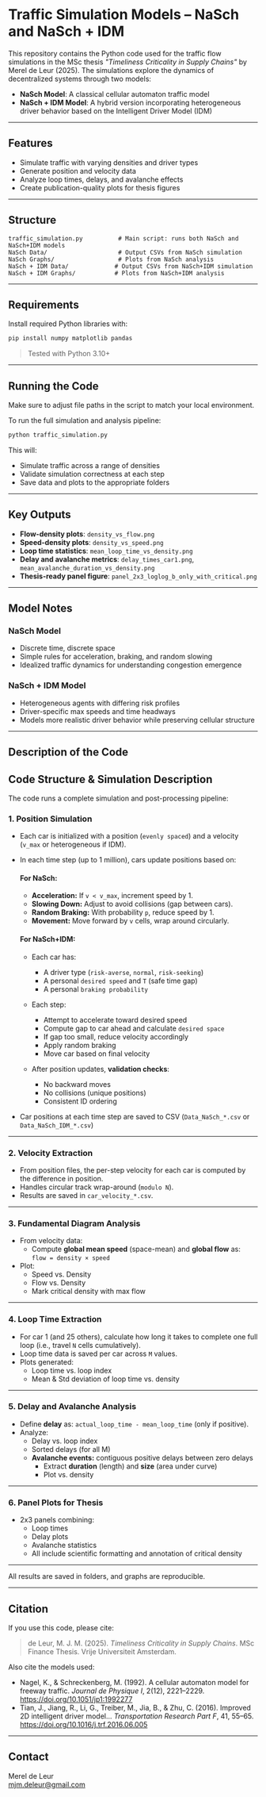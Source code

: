 
# Traffic Simulation Models – NaSch and NaSch + IDM

This repository contains the Python code used for the traffic flow simulations in the MSc thesis _"Timeliness Criticality in Supply Chains"_ by Merel de Leur (2025). The simulations explore the dynamics of decentralized systems through two models:

- **NaSch Model**: A classical cellular automaton traffic model
- **NaSch + IDM Model**: A hybrid version incorporating heterogeneous driver behavior based on the Intelligent Driver Model (IDM)

---

## Features

- Simulate traffic with varying densities and driver types
- Generate position and velocity data
- Analyze loop times, delays, and avalanche effects
- Create publication-quality plots for thesis figures

---

## Structure

```
traffic_simulation.py          # Main script: runs both NaSch and NaSch+IDM models
NaSch Data/                    # Output CSVs from NaSch simulation
NaSch Graphs/                  # Plots from NaSch analysis
NaSch + IDM Data/             # Output CSVs from NaSch+IDM simulation
NaSch + IDM Graphs/           # Plots from NaSch+IDM analysis
```

---

## Requirements

Install required Python libraries with:

```bash
pip install numpy matplotlib pandas
```

> Tested with Python 3.10+

---

## Running the Code

Make sure to adjust file paths in the script to match your local environment.

To run the full simulation and analysis pipeline:

```bash
python traffic_simulation.py
```

This will:
- Simulate traffic across a range of densities
- Validate simulation correctness at each step
- Save data and plots to the appropriate folders

---

## Key Outputs

- **Flow-density plots**: `density_vs_flow.png`
- **Speed-density plots**: `density_vs_speed.png`
- **Loop time statistics**: `mean_loop_time_vs_density.png`
- **Delay and avalanche metrics**: `delay_times_car1.png`, `mean_avalanche_duration_vs_density.png`
- **Thesis-ready panel figure**: `panel_2x3_loglog_b_only_with_critical.png`

---

## Model Notes

### NaSch Model
- Discrete time, discrete space
- Simple rules for acceleration, braking, and random slowing
- Idealized traffic dynamics for understanding congestion emergence

### NaSch + IDM Model
- Heterogeneous agents with differing risk profiles
- Driver-specific max speeds and time headways
- Models more realistic driver behavior while preserving cellular structure

---

## Description of the Code

## Code Structure & Simulation Description

The code runs a complete simulation and post-processing pipeline:

### 1. **Position Simulation**
- Each car is initialized with a position (`evenly spaced`) and a velocity (`v_max` or heterogeneous if IDM).
- In each time step (up to 1 million), cars update positions based on:

  #### For NaSch:
  - **Acceleration:** If `v < v_max`, increment speed by 1.
  - **Slowing Down:** Adjust to avoid collisions (gap between cars).
  - **Random Braking:** With probability `p`, reduce speed by 1.
  - **Movement:** Move forward by `v` cells, wrap around circularly.

  #### For NaSch+IDM:
  - Each car has:
    - A driver type (`risk-averse`, `normal`, `risk-seeking`)
    - A personal `desired speed` and `T` (safe time gap)
    - A personal `braking probability`
  - Each step:
    - Attempt to accelerate toward desired speed
    - Compute gap to car ahead and calculate `desired space`
    - If gap too small, reduce velocity accordingly
    - Apply random braking
    - Move car based on final velocity

  - After position updates, **validation checks**:
    - No backward moves
    - No collisions (unique positions)
    - Consistent ID ordering

- Car positions at each time step are saved to CSV (`Data_NaSch_*.csv` or `Data_NaSch_IDM_*.csv`)

---

### 2. **Velocity Extraction**
- From position files, the per-step velocity for each car is computed by the difference in position.
- Handles circular track wrap-around (`modulo N`).
- Results are saved in `car_velocity_*.csv`.

---

### 3. **Fundamental Diagram Analysis**
- From velocity data:
  - Compute **global mean speed** (space-mean) and **global flow** as:  
    `flow = density × speed`
- Plot:
  - Speed vs. Density
  - Flow vs. Density
  - Mark critical density with max flow

---

### 4. **Loop Time Extraction**
- For car 1 (and 25 others), calculate how long it takes to complete one full loop (i.e., travel `N` cells cumulatively).
- Loop time data is saved per car across `M` values.
- Plots generated:
  - Loop time vs. loop index
  - Mean & Std deviation of loop time vs. density

---

### 5. **Delay and Avalanche Analysis**
- Define **delay** as: `actual_loop_time - mean_loop_time` (only if positive).
- Analyze:
  - Delay vs. loop index
  - Sorted delays (for all M)
  - **Avalanche events:** contiguous positive delays between zero delays
    - Extract **duration** (length) and **size** (area under curve)
    - Plot vs. density

---

### 6. **Panel Plots for Thesis**
- 2x3 panels combining:
  - Loop times
  - Delay plots
  - Avalanche statistics
  - All include scientific formatting and annotation of critical density

---

All results are saved in folders, and graphs are reproducible.

---

## Citation

If you use this code, please cite:

> de Leur, M. J. M. (2025). _Timeliness Criticality in Supply Chains_. MSc Finance Thesis. Vrije Universiteit Amsterdam.

Also cite the models used:

- Nagel, K., & Schreckenberg, M. (1992). A cellular automaton model for freeway traffic. *Journal de Physique I*, 2(12), 2221–2229. https://doi.org/10.1051/jp1:1992277  
- Tian, J., Jiang, R., Li, G., Treiber, M., Jia, B., & Zhu, C. (2016). Improved 2D intelligent driver model... *Transportation Research Part F*, 41, 55–65. https://doi.org/10.1016/j.trf.2016.06.005

---

## Contact

Merel de Leur  
mjm.deleur@gmail.com
